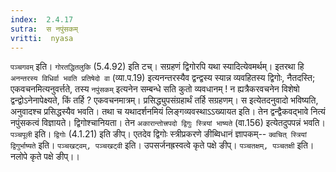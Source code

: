 ```yaml
---
index:  2.4.17
sutra:  स नपुंसकम्
vritti:  nyasa
---
```


`पञ्चगवम्` इति। `गोरतद्धितलुकि` (5.4.92) इति टच्। सग्रहणं द्विगोरपि यथा स्यादित्येवमर्थम्। इतरथा हि `अनन्तरस्य विधिर्वा भवति प्रतिषेदो वा` (व्या.प.19) इत्यनन्तरस्यैव द्वन्द्वस्य स्यान्न व्यवहितस्य द्विगोः, नैतदस्ति; एकवचनमित्यनुवर्त्तते, तस्य `नपुंसकम्` इत्यनेन सम्बन्धे सति कुतो व्यवधानम् ! न ह्यत्रैकरवचनेन विशेषो द्वन्द्वोऽनेनापेक्ष्यते, किं तर्हि ? एकवचनमात्रम्। प्रसिद्ध्युपसंग्रहार्थं तर्हि सग्रहणम्। स इत्येतदनुवादो भविष्यति, अनुवादश्च प्रसिद्धस्यैव भवति। तथा च यथादर्शनमियं लिङ्गव्यवस्थाऽऽख्यायत इति। तेन द्वन्द्वैकवद्भावे नित्यं नपुंसकत्वं विज्ञायते। द्विगोश्चानियता। तेन `अकारान्तोत्त्रपदो द्विगुः स्त्रियां भाष्यते` (वा.156) इत्येतदुपपन्नं भवति। `पञ्चपूली` इति। `द्विगोः` (4.1.21) इति ङीप्। एतदेव द्विगोः स्त्रीप्रकरणे ङीब्विधानं ज्ञापकम्-- `क्वचित् स्त्रियां द्विगुर्भाष्यते` इति।
`पञ्चखट्वम्, पञ्चखट्वी` इति। उपसर्जनह्रस्वत्वे कृते पक्षे ङीप्।
`पञ्चतक्षम्, पञ्चतक्षी` इति। नलोपे कृते पक्षे ङीप्।।

